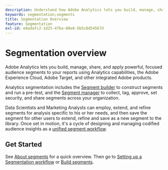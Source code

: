 ```yaml
---
description: Understand how Adobe Analytics lets you build, manage, share, and apply powerful, focused audience segments to your reports using Analytics capabilities, the Adobe Experience Cloud, Adobe Target, and other integrated Adobe products.
keywords: segmentation;segments
title: Segmentation Overview
feature: Segmentation
exl-id: e8adafc2-1d25-47ba-80e8-5b5c8d54567d
---
```

# Segmentation overview

Adobe Analytics lets you build, manage, share, and apply powerful, focused audience segments to your reports using Analytics capabilities, the Adobe Experience Cloud, Adobe Target, and other integrated Adobe products.

Analytics segmentation includes the [Segment builder](/help/components/segmentation/segmentation-workflow/seg-workflow.md) to construct segments and run a pre-test, and the [Segment manager](/help/components/segmentation/segmentation-workflow/seg-workflow.md) to collect, tag, approve, set security, and share segments across your organization.


Data Scientists and Marketing Analysts can employ, extend, and refine segments for analysis specific to his or her needs, and then save the segment for other users to extend, refine and save as a new segment to the library. Once set in motion, it's a cycle of designing and managing codified audience insights as a [unified segment workflow](/help/components/segmentation/segmentation-workflow/seg-workflow.md).

## Get Started

See [About segments](/help/components/segmentation/seg-overview.md) for a quick overview. Then go to [Setting up a Segmentation workflow](/help/components/segmentation/segmentation-workflow/seg-workflow.md) or [Build segments](/help/components/segmentation/segmentation-workflow/seg-build.md).
